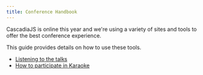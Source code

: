 ```yaml
---
title: Conference Handbook
---
```


CascadiaJS is online this year and we're using a variety of sites and tools to offer the best conference experience.

This guide provides details on how to use these tools.

- [Listening to the talks](listening-to-talks)
- [How to participate in Karaoke](/karaoke)
